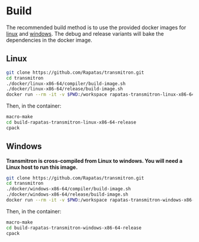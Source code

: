 # Build

The recommended build method is to use the provided docker images for [linux](../docker/linux-x86-64) and [windows](../docker/windows-x86-64).
The debug and release variants will bake the dependencies in the docker image.

## Linux

```bash
git clone https://github.com/Rapatas/transmitron.git
cd transmitron
./docker/linux-x86-64/compiler/build-image.sh
./docker/linux-x86-64/release/build-image.sh
docker run --rm -it -v $PWD:/workspace rapatas-transmitron-linux-x86-64-release bash
```

Then, in the container:

```bash
macro-make
cd build-rapatas-transmitron-linux-x86-64-release
cpack
```

## Windows

**Transmitron is cross-compiled from Linux to windows. You will need a Linux
host to run this image.**

```bash
git clone https://github.com/Rapatas/transmitron.git
cd transmitron
./docker/windows-x86-64/compiler/build-image.sh
./docker/windows-x86-64/release/build-image.sh
docker run --rm -it -v $PWD:/workspace rapatas-transmitron-windows-x86-64-release bash
```

Then, in the container:

```bash
macro-make
cd build-rapatas-transmitron-windows-x86-64-release
cpack
```
